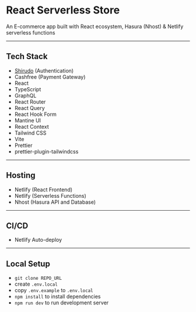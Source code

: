 # React Serverless Store

An E-commerce app built with React ecosystem, Hasura (Nhost) & Netlify
serverless functions

---

## Tech Stack

- <a href="https://github.com/Pranay-Tej/shirudo" target="_blank">Shirudo</a>
  (Authentication)
- Cashfree (Payment Gateway)
- React
- TypeScript
- GraphQL
- React Router
- React Query
- React Hook Form
- Mantine UI
- React Context
- Tailwind CSS
- Vite
- Prettier
- prettier-plugin-tailwindcss

---

## Hosting

- Netlify (React Frontend)
- Netlify (Serverless Functions)
- Nhost (Hasura API and Database)

---

## CI/CD

- Netlify Auto-deploy

---

## Local Setup

- `git clone REPO_URL`
- create `.env.local`
- copy `.env.example` to `.env.local`
- `npm install` to install dependencies
- `npm run dev` to run development server
